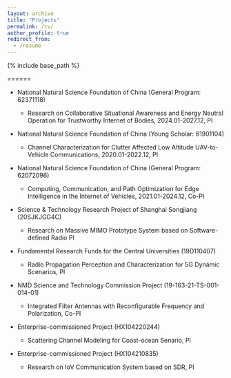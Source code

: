 ```yaml
---
layout: archive
title: "Projects"
permalink: /cv/
author_profile: true
redirect_from:
  - /resume
---
```


{% include base_path %}

======
* National Natural Science Foundation of China (General Program: 62371118)
  * Research on Collaborative Situational Awareness and Energy Neutral Operation for Trustworthy Internet of Bodies, 2024.01-2027.12, PI

* National Natural Science Foundation of China (Young Scholar: 61901104)
  * Channel Characterization for Clutter Affected Low Altitude UAV-to-Vehicle Communications, 2020.01-2022.12, PI

* National Natural Science Foundation of China (General Program: 62072096)
  * Computing, Communication, and Path Optimization for Edge Intelligence in the Internet of Vehicles, 2021.01-2024.12, Co-PI

* Science & Technology Research Project of Shanghai Songjiang (20SJKJGG4C)
  * Research on Massive MIMO Prototype System based on Software-defined Radio PI
  
* Fundamental Research Funds for the Central Universities (19D110407)
  * Radio Propagation Perception and Characterization for 5G Dynamic Scenarios, PI

* NMD Science and Technology Commission Project (19-163-21-TS-001-014-01)
  * Integrated Filter Antennas with Reconfigurable Frequency and Polarization, Co-PI

* Enterprise-commissioned Project (HX104220244)
  * Scattering Channel Modeling for Coast-ocean Senario, PI
    
* Enterprise-commissioned Project (HX104210835)
  * Research on IoV Communication System based on SDR, PI

